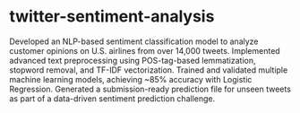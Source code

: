 # twitter-sentiment-analysis
Developed an NLP-based sentiment classification model to analyze customer opinions on U.S. airlines from over 14,000 tweets. Implemented advanced text preprocessing using POS-tag-based lemmatization, stopword removal, and TF-IDF vectorization. Trained and validated multiple machine learning models, achieving ~85% accuracy with Logistic Regression. Generated a submission-ready prediction file for unseen tweets as part of a data-driven sentiment prediction challenge.
